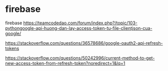 # firebase
firebase
https://teamcodedao.com/forum/index.php?/topic/103-pythongoogle-api-huong-dan-lay-access-token-tu-file-clientjson-cua-google/

https://stackoverflow.com/questions/36578686/google-oauth2-api-refresh-tokens


https://stackoverflow.com/questions/50242996/current-method-to-get-new-access-token-from-refresh-token?noredirect=1&lq=1
